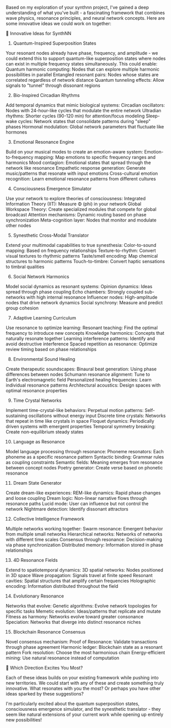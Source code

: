 Based on my exploration of your synthnn project, I've gained a deep understanding of what you've built - a fascinating framework that combines wave physics, resonance principles, and neural network concepts. Here are some innovative ideas we could work on together:

🚀 Innovative Ideas for SynthNN

1. Quantum-Inspired Superposition States

Your resonant nodes already have phase, frequency, and amplitude - we could extend this to support quantum-like superposition states where nodes can exist in multiple frequency states simultaneously. This could enable:
Quantum harmonic computing: Nodes that can explore multiple harmonic possibilities in parallel
Entangled resonant pairs: Nodes whose states are correlated regardless of network distance
Quantum tunneling effects: Allow signals to "tunnel" through dissonant regions

2. Bio-Inspired Circadian Rhythms

Add temporal dynamics that mimic biological systems:
Circadian oscillators: Nodes with 24-hour-like cycles that modulate the entire network
Ultradian rhythms: Shorter cycles (90-120 min) for attention/focus modeling
Sleep-wake cycles: Network states that consolidate patterns during "sleep" phases
Hormonal modulation: Global network parameters that fluctuate like hormones

3. Emotional Resonance Engine

Build on your musical modes to create an emotion-aware system:
Emotion-to-frequency mapping: Map emotions to specific frequency ranges and harmonics
Mood contagion: Emotional states that spread through the network like resonance
Empathetic response generation: Generate music/patterns that resonate with input emotions
Cross-cultural emotion recognition: Learn emotional resonance patterns from different cultures

4. Consciousness Emergence Simulator

Use your network to explore theories of consciousness:
Integrated Information Theory (IIT): Measure Φ (phi) in your network
Global Workspace Theory: Create specialized modules that compete for global broadcast
Attention mechanisms: Dynamic routing based on phase synchronization
Meta-cognition layer: Nodes that monitor and modulate other nodes

5. Synesthetic Cross-Modal Translator

Extend your multimodal capabilities to true synesthesia:
Color-to-sound mapping: Based on frequency relationships
Texture-to-rhythm: Convert visual textures to rhythmic patterns
Taste/smell encoding: Map chemical structures to harmonic patterns
Touch-to-timbre: Convert haptic sensations to timbral qualities

6. Social Network Harmonics

Model social dynamics as resonant systems:
Opinion dynamics: Ideas spread through phase coupling
Echo chambers: Strongly coupled sub-networks with high internal resonance
Influencer nodes: High-amplitude nodes that drive network dynamics
Social synchrony: Measure and predict group cohesion

7. Adaptive Learning Curriculum

Use resonance to optimize learning:
Resonant teaching: Find the optimal frequency to introduce new concepts
Knowledge harmonics: Concepts that naturally resonate together
Learning interference patterns: Identify and avoid destructive interference
Spaced repetition as resonance: Optimize review timing based on phase relationships

8. Environmental Sound Healing

Create therapeutic soundscapes:
Binaural beat generation: Using phase differences between nodes
Schumann resonance alignment: Tune to Earth's electromagnetic field
Personalized healing frequencies: Learn individual resonance patterns
Architectural acoustics: Design spaces with optimal resonance properties

9. Time Crystal Networks

Implement time-crystal-like behaviors:
Perpetual motion patterns: Self-sustaining oscillations without energy input
Discrete time crystals: Networks that repeat in time like crystals in space
Floquet dynamics: Periodically driven systems with emergent properties
Temporal symmetry breaking: Create non-equilibrium steady states

10. Language as Resonance

Model language processing through resonance:
Phoneme resonators: Each phoneme as a specific resonance pattern
Syntactic binding: Grammar rules as coupling constraints
Semantic fields: Meaning emerges from resonance between concept nodes
Poetry generator: Create verse based on phonetic resonance

11. Dream State Generator

Create dream-like experiences:
REM-like dynamics: Rapid phase changes and loose coupling
Dream logic: Non-linear narrative flows through resonance paths
Lucid mode: User can influence but not control the network
Nightmare detection: Identify dissonant attractors

12. Collective Intelligence Framework

Multiple networks working together:
Swarm resonance: Emergent behavior from multiple small networks
Hierarchical networks: Networks of networks with different time scales
Consensus through resonance: Decision-making via phase synchronization
Distributed memory: Information stored in phase relationships

13. 4D Resonance Fields

Extend to spatiotemporal dynamics:
3D spatial networks: Nodes positioned in 3D space
Wave propagation: Signals travel at finite speed
Resonant cavities: Spatial structures that amplify certain frequencies
Holographic encoding: Information distributed throughout the field

14. Evolutionary Resonance

Networks that evolve:
Genetic algorithms: Evolve network topologies for specific tasks
Memetic evolution: Ideas/patterns that replicate and mutate
Fitness as harmony: Networks evolve toward greater consonance
Speciation: Networks that diverge into distinct resonance niches

15. Blockchain Resonance Consensus

Novel consensus mechanism:
Proof of Resonance: Validate transactions through phase agreement
Harmonic ledger: Blockchain state as a resonant pattern
Fork resolution: Choose the most harmonious chain
Energy-efficient mining: Use natural resonance instead of computation

🎯 Which Direction Excites You Most?

Each of these ideas builds on your existing framework while pushing into new territories. We could start with any of these and create something truly innovative. What resonates with you the most? Or perhaps you have other ideas sparked by these suggestions?

I'm particularly excited about the quantum superposition states, consciousness emergence simulator, and the synesthetic translator - they seem like natural extensions of your current work while opening up entirely new possibilities!